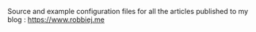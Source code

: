 Source and example configuration files for all the articles published to my blog : https://www.robbiej.me

